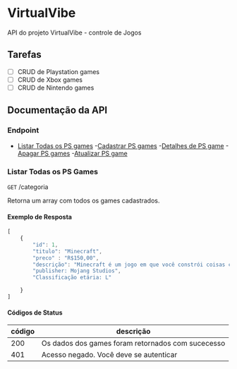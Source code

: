 # VirtualVibe
API do projeto VirtualVibe - controle de Jogos

## Tarefas
- [ ] CRUD de Playstation games
- [ ] CRUD de Xbox games
- [ ] CRUD de Nintendo games

## Documentação da API

### Endpoint
- [Listar Todas os PS games](#Listar-todos-os-PS-games)
-[Cadastrar PS games](#Cadastrar-PS-games)
-[Detalhes de PS game](#detalhes-de-PS-game)
-[Apagar PS games](#apagar-PS-game)
-[Atualizar PS game](#atualizar-PS-game)


### Listar Todas os PS Games

`GET` /categoria

Retorna um array com todos os games cadastrados.

#### Exemplo de Resposta

``` js
[
    {
        "id": 1,
        "titulo": "Minecraft",
        "preco" : "R$150,00",
        "descrição": "Minecraft é um jogo em que você constrói coisas com blocos, em um mundo virtual aberto e livre para explorar. É o que os gamers chamam de 'sandbox', porque funciona mesmo como uma caixa de areia, em que o único limite para o jogador é a própria imaginação e a prática.",
        "publisher: Mojang Studios",
        "Classificação etária: L"

    }
]

```

#### Códigos de Status

|código|descrição|
|------|---------|
|200| Os dados dos games foram retornados com sucecesso
|401|Acesso negado. Você deve se autenticar
